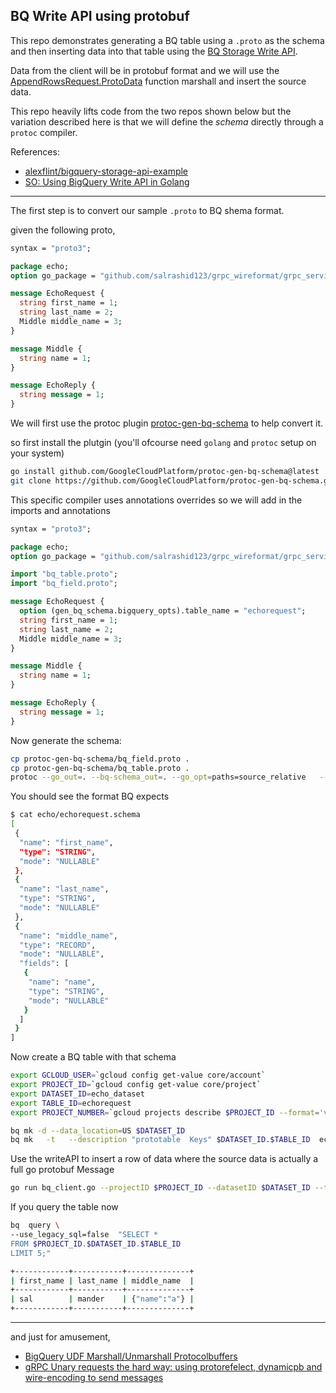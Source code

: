 ## BQ Write API using protobuf

This repo demonstrates generating a BQ table using a `.proto` as the schema and then inserting data into that table using the [BQ Storage Write API](https://cloud.google.com/bigquery/docs/write-api).

Data from the client will be in protobuf format and we will use the [AppendRowsRequest.ProtoData](https://cloud.google.com/bigquery/docs/reference/storage/rpc/google.cloud.bigquery.storage.v1#google.cloud.bigquery.storage.v1.AppendRowsRequest.ProtoData) function marshall and insert the source data.   

This repo heavily lifts code from the two repos shown below but the variation described here is that we will define the _schema_ directly through a `protoc` compiler.

References:

- [alexflint/bigquery-storage-api-example](https://github.com/alexflint/bigquery-storage-api-example)
- [SO: Using BigQuery Write API in Golang](https://stackoverflow.com/questions/70279279/using-bigquery-write-api-in-golang)

---

The first step is to convert our sample `.proto` to BQ shema format.

given the following proto, 

```proto
syntax = "proto3";

package echo;
option go_package = "github.com/salrashid123/grpc_wireformat/grpc_services/src/echo";

message EchoRequest {
  string first_name = 1;
  string last_name = 2;
  Middle middle_name = 3;
}

message Middle {
  string name = 1;
}

message EchoReply {
  string message = 1;
}
```

We will first use the protoc plugin [protoc-gen-bq-schema](https://github.com/GoogleCloudPlatform/protoc-gen-bq-schema) to help convert it.

so first install the plutgin (you'll ofcourse need `golang` and `protoc` setup on your system)

```bash
go install github.com/GoogleCloudPlatform/protoc-gen-bq-schema@latest
git clone https://github.com/GoogleCloudPlatform/protoc-gen-bq-schema.git
```


This specific compiler uses annotations overrides so we will add in the imports and annotations

```proto
syntax = "proto3";

package echo;
option go_package = "github.com/salrashid123/grpc_wireformat/grpc_services/src/echo";

import "bq_table.proto";
import "bq_field.proto";

message EchoRequest {
  option (gen_bq_schema.bigquery_opts).table_name = "echorequest";
  string first_name = 1;
  string last_name = 2;
  Middle middle_name = 3;
}

message Middle {
  string name = 1;
}

message EchoReply {
  string message = 1;
}
```

Now generate the schema:

```bash
cp protoc-gen-bq-schema/bq_field.proto .
cp protoc-gen-bq-schema/bq_table.proto .
protoc --go_out=. --bq-schema_out=. --go_opt=paths=source_relative   --descriptor_set_out=echo/echo.pb     echo/echo.proto
```

You should see the format BQ expects


```bash
$ cat echo/echorequest.schema 
[
 {
  "name": "first_name",
  "type": "STRING",
  "mode": "NULLABLE"
 },
 {
  "name": "last_name",
  "type": "STRING",
  "mode": "NULLABLE"
 },
 {
  "name": "middle_name",
  "type": "RECORD",
  "mode": "NULLABLE",
  "fields": [
   {
    "name": "name",
    "type": "STRING",
    "mode": "NULLABLE"
   }
  ]
 }
]
```


Now create a BQ table with that schema

```bash
export GCLOUD_USER=`gcloud config get-value core/account`
export PROJECT_ID=`gcloud config get-value core/project`
export DATASET_ID=echo_dataset
export TABLE_ID=echorequest
export PROJECT_NUMBER=`gcloud projects describe $PROJECT_ID --format='value(projectNumber)'`

bq mk -d --data_location=US $DATASET_ID
bq mk   -t   --description "prototable  Keys" $DATASET_ID.$TABLE_ID  echo/echorequest.schema
```

Use the writeAPI to insert a row of data where the source data is actually a full go protobuf Message

```bash
go run bq_client.go --projectID $PROJECT_ID --datasetID $DATASET_ID --tableID $TABLE_ID
```


If you query the table now

```bash
bq  query \
--use_legacy_sql=false  "SELECT * 
FROM $PROJECT_ID.$DATASET_ID.$TABLE_ID
LIMIT 5;"

+------------+-----------+--------------+
| first_name | last_name | middle_name  |
+------------+-----------+--------------+
| sal        | mander    | {"name":"a"} |
+------------+-----------+--------------+
```


---

and just for amusement, 

* [BigQuery UDF Marshall/Unmarshall Protocolbuffers](https://github.com/salrashid123/bq-udf-protobuf)
* [gRPC Unary requests the hard way: using protorefelect, dynamicpb and wire-encoding to send messages](https://blog.salrashid.dev/articles/2022/grpc_wireformat/)